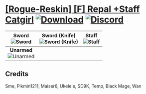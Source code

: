 # [\[Rogue-Reskin\] \[F\] Repal +Staff Catgirl](https://github.com/Klokinator/FE-Repo/tree/main/Battle%20Animations/Infantry%20-%20(Swd)%20Thieves,%20Rogues,%20Assassins/%5BRogue-Reskin%5D%20%5BF%5D%20Repal%20%2BStaff%20Catgirl) [![Download](https://img.shields.io/badge/Download--red?style=social&logo=github)](https://minhaskamal.github.io/DownGit/#/home?url=https://github.com/Klokinator/FE-Repo/tree/main/Battle%20Animations/Infantry%20-%20(Swd)%20Thieves,%20Rogues,%20Assassins/%5BRogue-Reskin%5D%20%5BF%5D%20Repal%20%2BStaff%20Catgirl) [![Discord](https://img.shields.io/badge/Discord--blue?style=social&logo=discord)](https://discord.gg/C7VNGnyTPA)

| <b>Sword</b><br/><img alt="Sword" src="https://raw.githubusercontent.com/Klokinator/FE-Repo/main/Battle%20Animations/Infantry%20-%20(Swd)%20Thieves,%20Rogues,%20Assassins/%5BRogue-Reskin%5D%20%5BF%5D%20Repal%20+Staff%20Catgirl/1.%20Sword/Sword.gif"/> | <b>Sword (Knife)</b><br/><img alt="Sword (Knife)" src="https://raw.githubusercontent.com/Klokinator/FE-Repo/main/Battle%20Animations/Infantry%20-%20(Swd)%20Thieves,%20Rogues,%20Assassins/%5BRogue-Reskin%5D%20%5BF%5D%20Repal%20+Staff%20Catgirl/1.%20Sword%20(Knife)/Sword.gif"/> | <b>Staff</b><br/><img alt="Staff" src="https://raw.githubusercontent.com/Klokinator/FE-Repo/main/Battle%20Animations/Infantry%20-%20(Swd)%20Thieves,%20Rogues,%20Assassins/%5BRogue-Reskin%5D%20%5BF%5D%20Repal%20+Staff%20Catgirl/7.%20Staff/Staff.gif"/> |
| :---: | :---: | :---: |
| <b>Unarmed</b><br/><img alt="Unarmed" src="https://raw.githubusercontent.com/Klokinator/FE-Repo/main/Battle%20Animations/Infantry%20-%20(Swd)%20Thieves,%20Rogues,%20Assassins/%5BRogue-Reskin%5D%20%5BF%5D%20Repal%20+Staff%20Catgirl/8.%20Unarmed/Unarmed.gif"/> |

## Credits

Sme, Pikmin1211, Maiser6, Ukelele, SD9K, Temp, Black Mage, Wan

